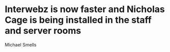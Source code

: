 # Interwebz is now faster and Nicholas Cage is being installed in the staff and server rooms

Michael Smells
